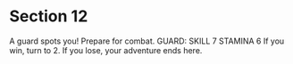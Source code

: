 # Section 12

A guard spots you! Prepare for combat.
GUARD: SKILL 7  STAMINA 6
If you win, turn to 2. If you lose, your adventure ends here.
